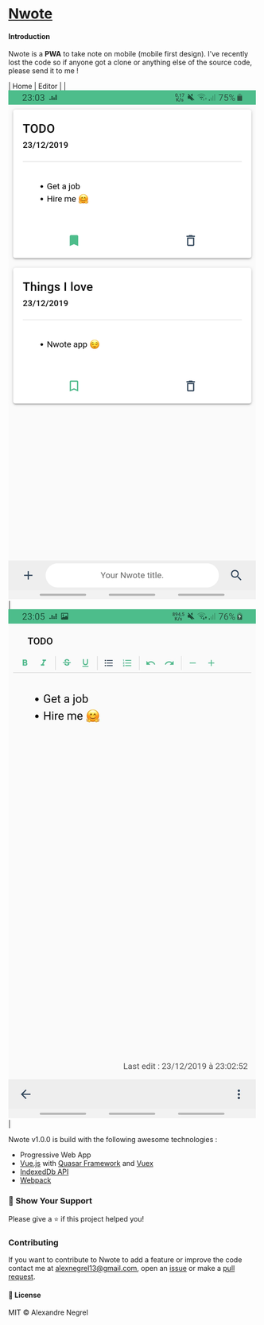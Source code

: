 # [Nwote](https://nwote.netlify.com)

#### Introduction
Nwote is a **PWA** to take note on mobile (mobile first design). I've recently lost the code so if anyone got a clone or anything else of the source code, please send it to me !

| Home | Editor |
| ![Home screenshot](https://raw.githubusercontent.com/Nergel3/Nwote/master/resources/screenshot1.jpg) | ![Editor screenshot](https://raw.githubusercontent.com/Nergel3/Nwote/master/resources/screenshot2.jpg) |

Nwote v1.0.0 is build with the following awesome technologies :
* Progressive Web App
* [Vue.js](https://vuejs.org/) with [Quasar Framework](https://quasar.dev/) and [Vuex](https://vuex.vuejs.org/)
* [IndexedDb API](https://developer.mozilla.org/en-US/docs/Web/API/IndexedDB_API/Using_IndexedDB)
* [Webpack](https://webpack.js.org/)

### :stars: Show Your Support
Please give a :star: if this project helped you!

### Contributing
If you want to contribute to Nwote to add a feature or improve the code contact me at [alexnegrel13@gmail.com](mailto:alexnegrel13@gmail.com), open an [issue](https://github.com/Nergel3/Nwote/issues) or make a [pull request](https://github.com/Nergel3/Nwote/pulls).

#### :scroll: License
MIT © Alexandre Negrel
